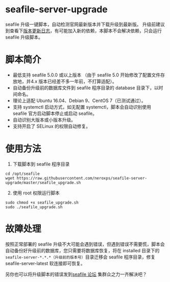 # seafile-server-upgrade
seafile 升级一键脚本，自动检测官网最新版本并下载升级到最新版。
升级前建议到查看下[版本更新日志](https://manual.seafile.com/changelog/server-changelog.html)，有可能加入新的依赖，本脚本不会解决依赖，只会运行 seafile 升级脚本。

# 脚本简介
* 最低支持 seafile 5.0.0 或以上版本 （由于 seafile 5.0 开始修改了配置文件存放地，并4.x 版本已经差不多一年前，不打算适配）。
* 自动备份升级前的数据库文件到 seafile 程序目录的 database 目录下，以时间命名。
* 理论上适配 Ubuntu 16.04、Debian 9、CentOS 7（已测试通过）。
* 支持 systemctl 启动方式，如无配置 systemctl，脚本会自动识别使用 seafile 官方启动脚本停止或启动 seafile。
* 自动识别大版本或小版本升级。
* 支持开启了 SELinux 的权限自动修复。

# 使用方法
1. 下载脚本到 seafile 程序目录
```
cd /opt/seafile
wget https://raw.githubusercontent.com/neroxps/seafile-server-upgrade/master/seafile_upgrade.sh
```

2. 使用 root 权限运行脚本
```
sudo chmod +x seafile_upgrade.sh
sudo ./seafile_upgrade.sh
```

# 故障处理
按照正常部署的 seafile 升级不大可能会遇到错误，但遇到错误不需要慌，脚本会自动备份好升级前的数据库，您只需要将数据库恢复，将在 installed 目录下的 `seafile-server-*.*.*（升级前的版本号）`目录迁移会 seafile 程序目录，修复 seafile-server-latest 软连接即可恢复。

另你也可以将升级脚本的错误发到[seafile 论坛](https://bbs.seafile.com) 集群众之力一齐解决吧？
